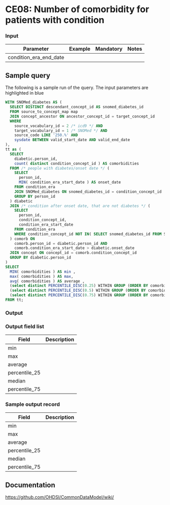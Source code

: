 #  CE08: Number of comorbidity for patients with condition

### Input

|  Parameter |  Example |  Mandatory |  Notes |
| --- | --- | --- | --- |
| condition_era_end_date |   |   |   |

## Sample query
The following is a sample run of the query. The input parameters are highlighted in blue

```sql
WITH SNOMed_diabetes AS ( 
  SELECT DISTINCT descendant_concept_id AS snomed_diabetes_id 
  FROM source_to_concept_map map 
  JOIN concept_ancestor ON ancestor_concept_id = target_concept_id 
  WHERE 
    source_vocabulary_id = 2 /* icd9 */ AND 
    target_vocabulary_id = 1 /* SNOMed */ AND 
    source_code LIKE '250.%' AND 
    sysdate BETWEEN valid_start_date AND valid_end_date
),
tt as ( 
  SELECT 
    diabetic.person_id, 
    count( distinct condition_concept_id ) AS comorbidities 
  FROM /* people with diabetes/onset date */ ( 
    SELECT 
      person_id, 
      MIN( condition_era_start_date ) AS onset_date 
    FROM condition_era 
    JOIN SNOMed_diabetes ON snomed_diabetes_id = condition_concept_id 
    GROUP BY person_id 
  ) diabetic 
  JOIN /* condition after onset date, that are not diabetes */ ( 
    SELECT 
      person_id, 
      condition_concept_id, 
      condition_era_start_date 
    FROM condition_era 
    WHERE condition_concept_id NOT IN( SELECT snomed_diabetes_id FROM SNOMed_diabetes ) 
  ) comorb ON 
    comorb.person_id = diabetic.person_id AND 
    comorb.condition_era_start_date > diabetic.onset_date 
  JOIN concept ON concept_id = comorb.condition_concept_id 
  GROUP BY diabetic.person_id 
)
SELECT 
  MIN( comorbidities ) AS min , 
  max( comorbidities ) AS max, 
  avg( comorbidities ) AS average , 
  (select distinct PERCENTILE_DISC(0.25) WITHIN GROUP (ORDER BY comorbidities) over() from tt) AS percentile_25 , 
  (select distinct PERCENTILE_DISC(0.5) WITHIN GROUP (ORDER BY comorbidities) over() from tt) AS median , 
  (select distinct PERCENTILE_DISC(0.75) WITHIN GROUP (ORDER BY comorbidities) over() from tt) AS percentile_75 
FROM tt;
```


### Output

### Output field list

|  Field |  Description |
| --- | --- |
| min |   |
| max |   |
| average |   |
| percentile_25 |   |
| median |   |
| percentile_75 |   |

### Sample output record

|  Field |  Description |
| --- | --- |
| min |   |
| max |   |
| average |   |
| percentile_25 |   |
| median |   |
| percentile_75 |   |

## Documentation
https://github.com/OHDSI/CommonDataModel/wiki/
